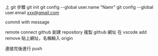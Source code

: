 上 git 步驟
git init
git config --global user.name "Namr"
git config --global user.email xxx@gmail.com

commit with message

remote connect
github 創建 repository
複製 github 網址
在 vscode add remove 貼上網址，名稱輸入 origin

連接完後進行 push
